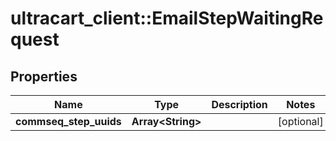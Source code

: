 # ultracart_client::EmailStepWaitingRequest

## Properties
Name | Type | Description | Notes
------------ | ------------- | ------------- | -------------
**commseq_step_uuids** | **Array&lt;String&gt;** |  | [optional] 


